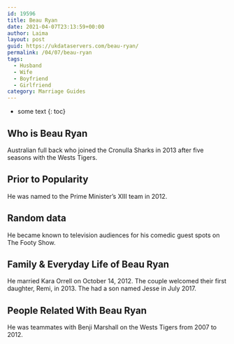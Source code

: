 ```yaml
---
id: 19596
title: Beau Ryan
date: 2021-04-07T23:13:59+00:00
author: Laima
layout: post
guid: https://ukdataservers.com/beau-ryan/
permalink: /04/07/beau-ryan
tags:
  - Husband
  - Wife
  - Boyfriend
  - Girlfriend
category: Marriage Guides
---
```


* some text
{: toc}


## Who is Beau Ryan
                  
                  
                  
Australian full back who joined the Cronulla Sharks in 2013 after five seasons with the Wests Tigers.
                  
              
            
              
            
                
                
                
## Prior to Popularity
                  
                  
                  
He was named to the Prime Minister&#8217;s XIII team in 2012.
                  
              
            
              
            
                
                
                
## Random data
                  
                  
                  
He became known to television audiences for his comedic guest spots on The Footy Show.
                  
              
            
              
            
                
                
                
## Family & Everyday Life of Beau Ryan
                  
                  
                  
He married Kara Orrell on October 14, 2012. The couple welcomed their first daughter, Remi, in 2013. The had a son named Jesse in July 2017.
                  
              
            
              
            
                
                
                
## People Related With Beau Ryan
                  
                  
                  
He was teammates with Benji Marshall on the Wests Tigers from 2007 to 2012.
                  
              
            
              
            
                
              
            
              
              
            
            
              
            
          
          
          
